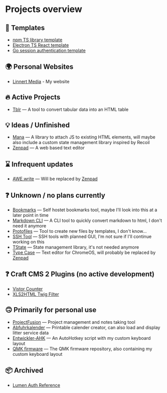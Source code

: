 # Projects overview

## 📄 Templates

- [npm TS library template](https://github.com/alinnert/npm-ts-library)
- [Electron TS React template](https://github.com/alinnert/electron-ts-react-template)
- [Go session authentication template](https://github.com/alinnert/go-session-auth-template)

## 🌍 Personal Websites

- [Linnert Media](https://github.com/alinnert/linnertmedia) - My website

## 🔥 Active Projects

- [Tblr](https://github.com/alinnert/tblr) &mdash; A tool to convert tabular data into an HTML table

## 💡 Ideas / Unfinished

- [Mana](https://github.com/alinnert/mana) &mdash; A library to attach JS to existing HTML elements, will maybe also include a custom state management library inspired by Recoil
- [Zenpad](https://github.com/alinnert/zenpad) &mdash; A web based text editor

## ⌛️ Infrequent updates

- [AWE.write](https://github.com/alinnert/awewrite) &mdash; Will be replaced by [Zenpad](https://github.com/alinnert/zenpad)

## ❓ Unknown / no plans currently

- [Bookmarks](https://github.com/alinnert/bookmarks) &mdash; Self hostet bookmarks tool, maybe I'll look into this at a later point in time
- [Markdown CLI](https://github.com/alinnert/markdown-cli) &mdash; A CLI tool to quickly convert markdown to html, I don't need it anymore
- [Protofiles](https://github.com/alinnert/protofiles) &mdash; Tool to create new files by templates, I don't know...
- [SSH Tool](https://github.com/alinnert/sshtool) &mdash; SSH tools with planned GUI, I'm not sure if I'll continue working on this
- [TState](https://github.com/alinnert/tstate) &mdash; State management library, it's not needed anymore
- [Type Case](https://github.com/alinnert/type-case) &mdash; Text editor for ChromeOS, will probably be replaced by [Zenpad](https://github.com/alinnert/zenpad)

## ❓ Craft CMS 2 Plugins (no active development)

- [Vistor Counter](https://github.com/alinnert/craft-plugin-visitorcounter)
- [XLS2HTML Twig Filter](https://github.com/alinnert/craft-plugin-xls2html-twig-filter)

## 🙃 Primarily for personal use

- [ProjectFusion](https://github.com/alinnert/project-fusion) &mdash; Project management and notes taking tool
- [Abfuhrkalender](https://github.com/alinnert/abfuhrkalender) &mdash; Printable calender creator, can also load and display litter service data
- [Entwickler-AHK](https://github.com/alinnert/entwickler-ahk) &mdash; An AutoHotkey script with my custom keyboard layout
- [QMK firmware](https://github.com/alinnert/qmk_firmware) &mdash; The QMK firmware repository, also containing my custom keyboard layout

## 📦 Archived

- [Lumen Auth Reference](https://github.com/alinnert/lumen-auth-reference)
